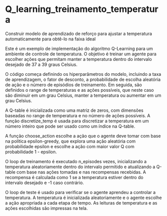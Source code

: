 # Q_learning_treinamento_temperatura
Construir modelo de aprendizado de reforço para ajustar a temperatura automaticamente para obtê-lo na faixa ideal

Este é um exemplo de implementação do algoritmo Q-Learning para um ambiente de controle de temperatura. O objetivo é treinar um agente para escolher ações que permitam manter a temperatura dentro do intervalo desejado de 37 a 39 graus Celsius.

O código começa definindo os hiperparâmetros do modelo, incluindo a taxa de aprendizagem, o fator de desconto, a probabilidade de escolha aleatória de ação e o número de episódios de treinamento. Em seguida, são definidos o range de temperaturas e as ações possíveis, que neste caso são diminuir em um grau Celsius, manter a temperatura ou aumentar em um grau Celsius.

A Q-table é inicializada como uma matriz de zeros, com dimensões baseadas no range de temperatura e no número de ações possíveis. A função discretize_temp é usada para discretizar a temperatura em um número inteiro que pode ser usado como um índice na Q-table.

A função choose_action escolhe a ação que o agente deve tomar com base na política epsilon-greedy, que explora uma ação aleatória com probabilidade epsilon e escolhe a ação com maior valor Q com probabilidade 1 - epsilon.

O loop de treinamento é executado n_episodes vezes, inicializando a temperatura aleatoriamente dentro do intervalo permitido e atualizando a Q-table com base nas ações tomadas e nas recompensas recebidas. A recompensa é calculada como 1 se a temperatura estiver dentro do intervalo desejado e -1 caso contrário.

O loop de teste é usado para verificar se o agente aprendeu a controlar a temperatura. A temperatura é inicializada aleatoriamente e o agente escolhe a ação apropriada a cada etapa de tempo. As leituras de temperatura e as ações escolhidas são impressas na tela.